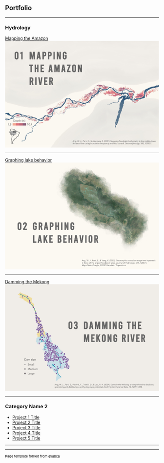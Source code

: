 ## Portfolio

---

### Hydrology

[Mapping the Amazon](/sample_page)
<img src="images/Slide4.jpeg?raw=true"/>

---
[Graphing lake behavior](/pdf/sample_presentation.pdf)
<img src="images/Slide6.jpeg?raw=true"/>

---
[Damming the Mekong](http://example.com/)
<img src="images/Slide8.jpeg?raw=true"/>

---

### Category Name 2

- [Project 1 Title](http://example.com/)
- [Project 2 Title](http://example.com/)
- [Project 3 Title](http://example.com/)
- [Project 4 Title](http://example.com/)
- [Project 5 Title](http://example.com/)

---




---
<p style="font-size:11px">Page template forked from <a href="https://github.com/evanca/quick-portfolio">evanca</a></p>
<!-- Remove above link if you don't want to attibute -->
